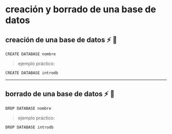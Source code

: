 # creación y borrado de una base de datos

## creación de una base de datos ⚡️ 🔄

    CREATE DATABASE nombre  

> ejemplo práctico:  

    CREATE DATABASE introdb  

---- 

## borrado de una base de datos ⚡️ 🔄

    DROP DATABASE nombre  

> ejemplo práctico:

    DROP DATABASE introdb  
